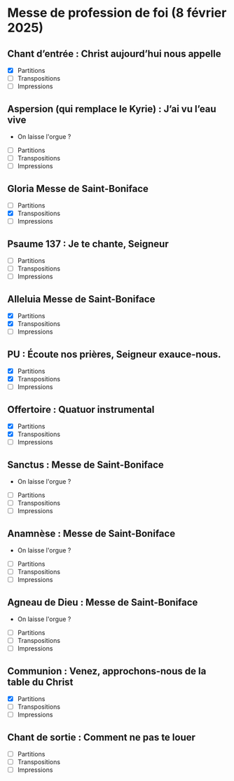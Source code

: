 # Messe de profession de foi (8 février 2025)

## Chant d’entrée : Christ aujourd’hui nous appelle
- [x] Partitions
- [ ] Transpositions
- [ ] Impressions

## Aspersion (qui remplace le Kyrie) : J’ai vu l’eau vive
- On laisse l'orgue ?
- [ ] Partitions
- [ ] Transpositions
- [ ] Impressions

## Gloria Messe de Saint-Boniface
- [ ] Partitions
- [x] Transpositions
- [ ] Impressions

## Psaume 137 : Je te chante, Seigneur
- [ ] Partitions
- [ ] Transpositions
- [ ] Impressions

## Alleluia Messe de Saint-Boniface
- [x] Partitions
- [x] Transpositions
- [ ] Impressions

## PU : Écoute nos prières, Seigneur exauce-nous.
- [x] Partitions
- [x] Transpositions
- [ ] Impressions

## Offertoire : Quatuor instrumental
- [x] Partitions
- [x] Transpositions
- [ ] Impressions

## Sanctus : Messe de Saint-Boniface
- On laisse l'orgue ?
- [ ] Partitions
- [ ] Transpositions
- [ ] Impressions

## Anamnèse : Messe de Saint-Boniface
- On laisse l'orgue ?
- [ ] Partitions
- [ ] Transpositions
- [ ] Impressions

## Agneau de Dieu : Messe de Saint-Boniface
- On laisse l'orgue ?
- [ ] Partitions
- [ ] Transpositions
- [ ] Impressions

## Communion : Venez, approchons-nous de la table du Christ 
- [x] Partitions
- [ ] Transpositions
- [ ] Impressions

## Chant de sortie : Comment ne pas te louer
- [ ] Partitions
- [ ] Transpositions
- [ ] Impressions